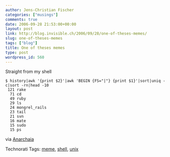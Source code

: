 ```yaml
---
author: Jens-Christian Fischer
categories: ["musings"]
comments: true
date: 2006-09-28 21:53:00+00:00
layout: post
link: http://blog.invisible.ch/2006/09/28/one-of-theses-memes/
slug: one-of-theses-memes
tags: ["blog"]
title: One of theses memes
type: post
wordpress_id: 560
---
```


Straight from my shell

    $ history|awk '{print $2}'|awk 'BEGIN {FS="|"} {print $1}'|sort|uniq -c|sort -rn|head -10
     121 rake
      71 cd
      49 ruby
      29 ls
      24 mongrel_rails
      23 tail
      21 svn
      16 mate
      15 sudo
      15 ps

via [Anarchaia][1]

[1]: http://anarchaia.org/archive/2006/09/28.html


Technorati Tags: [meme](http://www.technorati.com/tag/meme), [shell](http://www.technorati.com/tag/shell), [unix](http://www.technorati.com/tag/unix)
